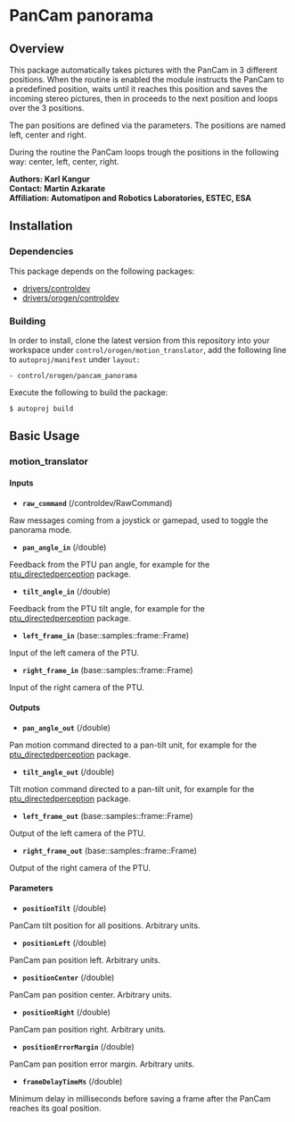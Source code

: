 # PanCam panorama

## Overview

This package automatically takes pictures with the PanCam in 3 different positions. When the routine is enabled the module instructs the PanCam to a predefined position, waits until it reaches this position and saves the incoming stereo pictures, then in proceeds to the next position and loops over the 3 positions.

The pan positions are defined via the parameters. The positions are named left, center and right.

During the routine the PanCam loops trough the positions in the following way: center, left, center, right.

**Authors: Karl Kangur  
Contact: Martin Azkarate  
Affiliation: Automatipon and Robotics Laboratories, ESTEC, ESA**


## Installation

### Dependencies

This package depends on the following packages:

* [drivers/controldev](https://github.com/rock-drivers/drivers-controldev)
* [drivers/orogen/controldev](https://github.com/rock-drivers/drivers-orogen-controldev)

### Building

In order to install, clone the latest version from this repository into your workspace under `control/orogen/motion_translator`, add the following line to `autoproj/manifest` under `layout:`

    - control/orogen/pancam_panorama

Execute the following to build the package:

    $ autoproj build


## Basic Usage

### motion_translator

#### Inputs

* **`raw_command`** (/controldev/RawCommand)

Raw messages coming from a joystick or gamepad, used to toggle the panorama mode.

* **`pan_angle_in`** (/double)

Feedback from the PTU pan angle, for example for the [ptu_directedperception](https://github.com/rock-drivers/drivers-orogen-ptu_directedperception) package.

* **`tilt_angle_in`** (/double)

Feedback from the PTU tilt angle, for example for the [ptu_directedperception](https://github.com/rock-drivers/drivers-orogen-ptu_directedperception) package.

* **`left_frame_in`** (base::samples::frame::Frame)

Input of the left camera of the PTU.

* **`right_frame_in`** (base::samples::frame::Frame)

Input of the right camera of the PTU.

#### Outputs

* **`pan_angle_out`** (/double)

Pan motion command directed to a pan-tilt unit, for example for the [ptu_directedperception](https://github.com/rock-drivers/drivers-orogen-ptu_directedperception) package.

* **`tilt_angle_out`** (/double)

Tilt motion command directed to a pan-tilt unit, for example for the [ptu_directedperception](https://github.com/rock-drivers/drivers-orogen-ptu_directedperception) package.

* **`left_frame_out`** (base::samples::frame::Frame)

Output of the left camera of the PTU.

* **`right_frame_out`** (base::samples::frame::Frame)

Output of the right camera of the PTU.

#### Parameters

* **`positionTilt`** (/double)

PanCam tilt position for all positions. Arbitrary units.

* **`positionLeft`** (/double)

PanCam pan position left. Arbitrary units.

* **`positionCenter`** (/double)

PanCam pan position center. Arbitrary units.

* **`positionRight`** (/double)

PanCam pan position right. Arbitrary units.

* **`positionErrorMargin`** (/double)

PanCam pan position error margin. Arbitrary units.

* **`frameDelayTimeMs`** (/double)

Minimum delay in milliseconds before saving a frame after the PanCam reaches its goal position.

